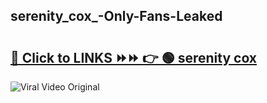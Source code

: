 
 ## serenity_cox_-Only-Fans-Leaked

# <h2><a href="https://clipsfans.com/serenity_cox_&ref=git">🔗 Click to LINKS ⏩⏩ 👉 🟢 serenity cox  </a></h2>

<a href="https://clipsfans.com/serenity_cox_&ref=git" rel="nofollow" data-target="animated-image.originalLink"><img src="https://i.ibb.co.com/xMMVF88/686577567.gif" alt="Viral Video Original" style="max-width: 100%; display: inline-block;" data-target="animated-image.originalImage"></a>
